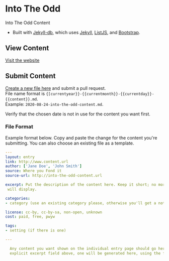 # Into The Odd

Into The Odd Content

* Built with [Jekyll-db](https://github.com/rypan/jekyll-db), which uses [Jekyll](http://jekyllrb.com/), [ListJS](http://listjs.com/), and [Bootstrap](http://getbootstrap.com/).


## View Content
[Visit the website](http://yochaigal.github.io/intotheodd/)

## Submit Content
[Create a new file here](https://github.com/yochaigal/intotheodd/new/gh-pages/_posts) and submit a pull request.  
File name format is `{[currentyear}}-{{currentmonth}}-{{currentday}}-{{content}}.md`.  
Example: `2020-08-24-into-the-odd-content.md`.

Verify that the chosen date is not in use for the content you want first.

### File Format
Example format below. Copy and paste the change for the content you're submitting. You can also choose an existing file as a template.

```yaml
---
layout: entry
link: http://www.content.url
author: ['Jane Doe', 'John Smith']
source: Where you Fond it
source-url: http://into-the-odd-content.url

excerpt: Put the description of the content here. Keep it short; no more than 200 characters
 will display.

categories:
- category (use an existing category please, otherwise you'll get a not-found)

license: cc-by, cc-by-sa, non-open, unknown
cost: paid, free, pwyw

tags:
- setting (if there is one)

---

  Any content you want shown on the individual entry page should go here. If you don't use an
  explicit excerpt field above, one will be generated here, using the first 200 characters.

```

